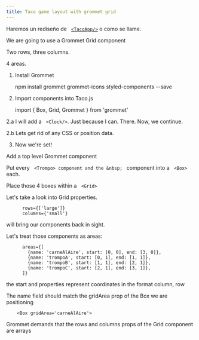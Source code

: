 ```yaml
---
title: Taco game layout with grommet grid
---
```


Haremos un rediseño de &nbsp; [```<TacoApp/>```](https://pienso.io/hola) o como se llame.

We are going to use a Grommet Grid component

Two rows, three columns.

4 areas.

1. Install Grommet

	npm install grommet grommet-icons styled-components --save

2. Import components into Taco.js

	import { Box, Grid, Grommet } from 'grommet'

2.a I will add a &nbsp; ```<Clock/>```. Just because I can. There. Now, we continue. 

2.b Lets get rid of any CSS or position data.

3. Now we're set! 

Add a top level Grommet component

Put every &nbsp; ```<Trompo> component and the &nbsp; ```<CurrentMeat> component into a &nbsp; ```<Box>``` each.

Place those 4 boxes within a &nbsp; ```<Grid>```

Let's take a look into Grid properties.

          rows={['large']}
          columns={'small'}

will bring our components back in sight. 

Let's treat those components as areas:

          areas={[
            {name: 'carneAlAire', start: [0, 0], end: [3, 0]},
            {name: 'trompoA', start: [0, 1], end: [1, 1]},
            {name: 'trompoB', start: [1, 1], end: [2, 1]},
            {name: 'trompoC', start: [2, 1], end: [3, 1]},
          ]}

the start and properties represent coordinates in the format column, row

The name field should match the gridArea prop of the Box we are positioning


        <Box gridArea='carneAlAire'>


Grommet demands that the rows and columns props of the Grid component are arrays
